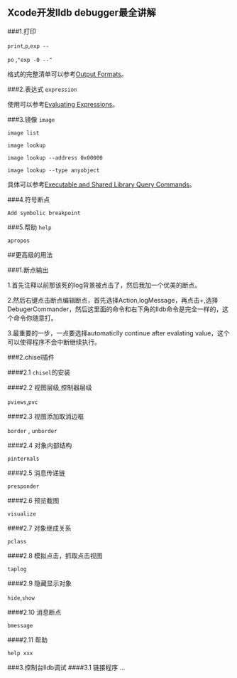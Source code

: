 ## Xcode开发lldb debugger最全讲解

###1.打印

`print`,`p`,`exp --`

	
`po` ,`"exp -0 --"`


格式的完整清单可以参考[Output Formats](https://sourceware.org/gdb/onlinedocs/gdb/Output-Formats.html)。

###2.表达式
`expression`

使用可以参考[Evaluating Expressions](https://developer.apple.com/library/mac/documentation/IDEs/Conceptual/gdb_to_lldb_transition_guide/document/lldb-command-examples.html#//apple_ref/doc/uid/TP40012917-CH3-SW5)。

###3.镜像
`image`

`image list`

`image lookup`

`image lookup --address 0x00000`

`image lookup --type anyobject`

具体可以参考[Executable and Shared Library Query Commands](https://developer.apple.com/library/mac/documentation/IDEs/Conceptual/gdb_to_lldb_transition_guide/document/lldb-command-examples.html#//apple_ref/doc/uid/TP40012917-CH3-SW5)。

###4.符号断点

`Add symbolic breakpoint`

###5.帮助
`help`

`apropos`


##更高级的用法

###1.断点输出

1.首先注释以前那该死的log背景被点击了，然后我加一个优美的断点。

2.然后右键点击断点编辑断点，首先选择Action,logMessage，再点击+,选择DebugerCommander，然后这里面的命令和右下角的lldb命令是完全一样的，这个命令你随意打。

3.最重要的一步，一点要选择automaticlly continue after evalating value，这个可以使得程序不会中断继续执行。

###2.chisel插件

####2.1 `chisel`的安装

####2.2 视图层级,控制器层级

`pviews`,`pvc`

####2.3 视图添加取消边框

`border` , `unborder`

####2.4 对象内部结构

`pinternals`

####2.5 消息传递链

`presponder`

####2.6 预览截图

`visualize`

####2.7 对象继成关系

`pclass`

####2.8 模拟点击，抓取点击视图

`taplog`

####2.9 隐藏显示对象

`hide`,`show`

####2.10 消息断点

`bmessage`

####2.11 帮助

`help xxx`

###3.控制台lldb调试
####3.1 链接程序
...






